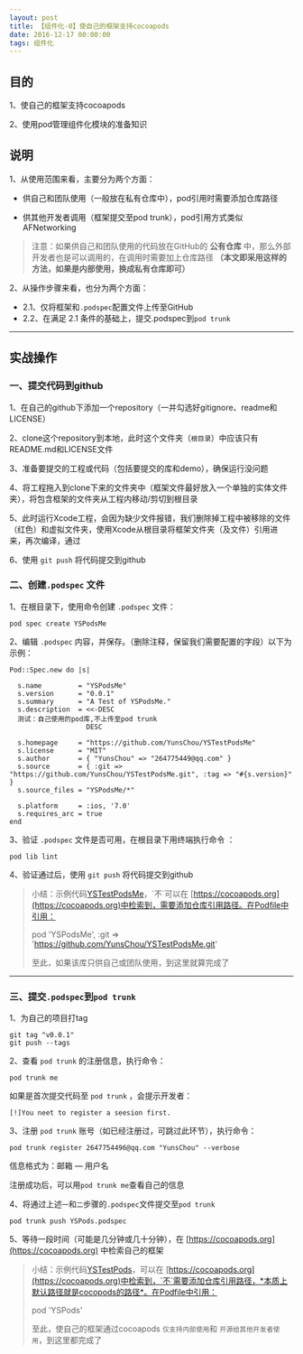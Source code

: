 ```yaml
---
layout: post
title: 【组件化-0】使自己的框架支持cocoapods
date: 2016-12-17 00:00:00
tags: 组件化
---
```


## 目的

1、使自己的框架支持cocoapods

2、使用pod管理组件化模块的准备知识

## 说明

1、从使用范围来看，主要分为两个方面：

* 供自己和团队使用（一般放在私有仓库中），pod引用时需要添加仓库路径


* 供其他开发者调用（框架提交至pod trunk），pod引用方式类似AFNetworking

>  注意：如果供自己和团队使用的代码放在GitHub的 **公有仓库** 中，那么外部开发者也是可以调用的，在调用时需要加上仓库路径 **（本文即采用这样的方法，如果是内部使用，换成私有仓库即可）**

2、从操作步骤来看，也分为两个方面：

* 2.1、仅将框架和`.podspec`配置文件上传至GitHub
* 2.2、在满足 2.1 条件的基础上，提交.podspec到`pod trunk`

***

## 实战操作

### 一、提交代码到github

1、在自己的github下添加一个repository（一并勾选好gitignore、readme和LICENSE）

2、clone这个repository到本地，此时这个文件夹（`根目录`）中应该只有README.md和LICENSE文件

3、准备要提交的工程或代码（包括要提交的库和demo），确保运行没问题

4、将工程拖入到clone下来的文件夹中（框架文件最好放入一个单独的实体文件夹），将包含框架的文件夹从工程内移动/剪切到根目录

5、此时运行Xcode工程，会因为缺少文件报错，我们删除掉工程中被移除的文件（红色）和虚拟文件夹，使用Xcode从根目录将框架文件夹（及文件）引用进来，再次编译，通过

6、使用 `git push` 将代码提交到github

### 二、创建`.podspec` 文件

1、在根目录下，使用命令创建 `.podspec` 文件：

```
pod spec create YSPodsMe
```

2、编辑 `.podspec` 内容，并保存。（删除注释，保留我们需要配置的字段）以下为示例：

```
Pod::Spec.new do |s|

  s.name         = "YSPodsMe"
  s.version      = "0.0.1"
  s.summary      = "A Test of YSPodsMe."
  s.description  = <<-DESC
  测试：自己使用的pod库,不上传至pod trunk
                   DESC

  s.homepage     = "https://github.com/YunsChou/YSTestPodsMe"
  s.license      = "MIT"
  s.author       = { "YunsChou" => "264775449@qq.com" }
  s.source       = { :git => "https://github.com/YunsChou/YSTestPodsMe.git", :tag => "#{s.version}" }
  s.source_files = "YSPodsMe/*"

  s.platform     = :ios, '7.0'
  s.requires_arc = true
end
```

3、验证 `.podspec` 文件是否可用，在根目录下用终端执行命令 ：

```
pod lib lint
```

4、验证通过后，使用 `git push` 将代码提交到github

>  小结：示例代码[YSTestPodsMe]([https://github.com/YunsChou/YSTestPodsMe](https://github.com/YunsChou/YSTestPodsMe))，`不`可以在 [https://cocoapods.org](https://cocoapods.org)中检索到，需要添加仓库引用路径。在Podfile中引用：
>
>  pod 'YSPodsMe', :git => 'https://github.com/YunsChou/YSTestPodsMe.git'
>
>  至此，如果该库只供自己或团队使用，到这里就算完成了
>

***

### 三、提交`.podspec`到`pod trunk`

1、为自己的项目打tag

```
git tag "v0.0.1"
git push --tags
```

2、查看 `pod trunk` 的注册信息，执行命令：

```
pod trunk me
```

如果是首次提交代码至 `pod trunk` ，会提示开发者：

```
[!]You neet to register a seesion first.
```

3、注册 `pod trunk`  账号（如已经注册过，可跳过此环节），执行命令：

```
pod trunk register 2647754496@qq.com "YunsChou" --verbose
```

信息格式为：邮箱 — 用户名

注册成功后，可以用`pod trunk me`查看自己的信息

4、将通过上述`一`和`二`步骤的`.podspec`文件提交至`pod trunk`  

```
pod trunk push YSPods.podspec
```

5、等待一段时间（可能是几分钟或几十分钟），在 [https://cocoapods.org](https://cocoapods.org) 中检索自己的框架

> 小结：示例代码[YSTestPods]([[https://github.com/YunsChou/YSTestPods](https://github.com/YunsChou/YSTestPods))，可以在 [https://cocoapods.org](https://cocoapods.org)中检索到，`不`需要添加仓库引用路径，*本质上默认路径就是cocopods的路径*。在Podfile中引用：
>
> pod 'YSPods'
>
> 至此，使自己的框架通过cocoapods `仅支持内部使用`和 `开源给其他开发者使用`，到这里都完成了
>

